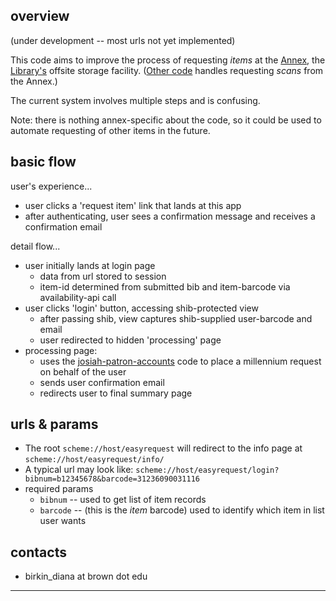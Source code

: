 overview
--------

(under development -- most urls not yet implemented)

This code aims to improve the process of requesting _items_ at the [Annex](http://library.brown.edu/about/annex/), the [Library's](http://library.brown.edu/) offsite storage facility. ([Other code](https://github.com/Brown-University-Library/easyscan) handles requesting _scans_ from the Annex.)

The current system involves multiple steps and is confusing.

Note: there is nothing annex-specific about the code, so it could be used to automate requesting of other items in the future.


basic flow
----------

user's experience...
- user clicks a 'request item' link that lands at this app
- after authenticating, user sees a confirmation message and receives a confirmation email

detail flow...
- user initially lands at login page
    - data from url stored to session
    - item-id determined from submitted bib and item-barcode via availability-api call
- user clicks 'login' button, accessing shib-protected view
    - after passing shib, view captures shib-supplied user-barcode and email
    - user redirected to hidden 'processing' page
- processing page:
    - uses the [josiah-patron-accounts](https://github.com/Brown-University-Library/josiah-patron-accounts) code to place a millennium request on behalf of the user
    - sends user confirmation email
    - redirects user to final summary page

urls & params
-------------

- The root `scheme://host/easyrequest` will redirect to the info page at `scheme://host/easyrequest/info/`
- A typical url may look like: `scheme://host/easyrequest/login?bibnum=b12345678&barcode=31236090031116`
- required params
    - `bibnum` -- used to get list of item records
    - `barcode` -- (this is the _item_ barcode) used to identify which item in list user wants

contacts
--------

- birkin_diana at brown dot edu

---
